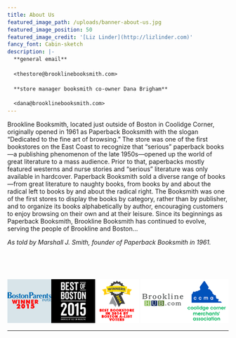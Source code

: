 ```yaml
---
title: About Us
featured_image_path: /uploads/banner-about-us.jpg
featured_image_position: 50
featured_image_credit: '[Liz Linder](http://lizlinder.com)'
fancy_font: Cabin-sketch
description: |-
  **general email**

  <thestore@brooklinebooksmith.com>

  **store manager booksmith co-owner Dana Brigham**

  <dana@brooklinebooksmith.com>
---
```



Brookline Booksmith, located just outside of Boston in Coolidge Corner, originally opened in 1961 as Paperback Booksmith with the slogan “Dedicated to the fine art of browsing.” The store was one of the first bookstores on the East Coast to recognize that “serious” paperback books—a publishing phenomenon of the late 1950s—opened up the world of great literature to a mass audience. Prior to that, paperbacks mostly featured westerns and nurse stories and “serious” literature was only available in hardcover. Paperback Booksmith sold a diverse range of books—from great literature to naughty books, from books by and about the radical left to books by and about the radical right. The Booksmith was one of the first stores to display the books by category, rather than by publisher, and to organize its books alphabetically by author, encouraging customers to enjoy browsing on their own and at their leisure. Since its beginnings as Paperback Booksmith, Brookline Booksmith has continued to evolve, serving the people of Brookline and Boston...

*As told by Marshall J. Smith, founder of Paperback Booksmith in 1961.*

&nbsp;

&nbsp;

[![](/uploads/versions/bosparents_small---x----100-100x---.png)](http://bostonparentspaper.com/article/top-5-book-stores-in-massachusetts-in-2015.html)[![](/uploads/versions/bob-clean-stack-year-solid_small---x----100-100x---.png)](http://www.bestofboston.com/winner/best-bookstore/brookline-booksmith-2015-2/)[![](/uploads/versions/winner-ribbon_small---x----100-100x---.png)](http://boston.cityvoter.com/award/brookline-booksmith-best-bookstore-2014/776022) [![](/uploads/versions/brooklinehub_small---x----100-100x---.png)](http://www.brooklinehub.com/)[![](/uploads/versions/ccma---x----100-100x---.png)](http://www.coolidgecornermerchants.com/)

---

&nbsp;
